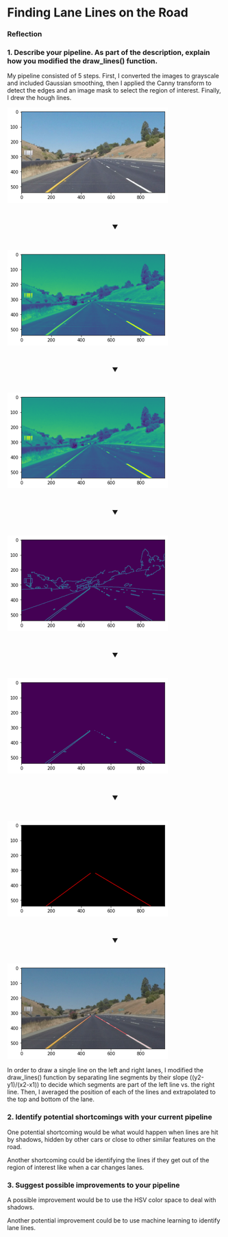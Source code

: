 # **Finding Lane Lines on the Road** 

### Reflection

### 1. Describe your pipeline. As part of the description, explain how you modified the draw_lines() function.

My pipeline consisted of 5 steps. First, I converted the images to grayscale and included Gaussian smoothing, then I applied the Canny transform to detect the edges and an image mask to select the region of interest. Finally, I drew the hough lines.

<p align="center">
<div>

![Step 0](./steps/step0.png)

</div>

</p>
<br>
<p align="center">
▼
</p>
<br>
<p align="center">

![Step 1](./steps/step1.png)

</p>
<br>
<p align="center">
▼
</p>
<br>
<p align="center">

![Step 2](./steps/step2.png)

</p>
<br>
<p align="center">
▼
</p>
<br>
<p align="center">

![Step 3](./steps/step3.png)

</p>
<br>
<p align="center">
▼
</p>
<br>
<p align="center">

![Step 4](./steps/step4.png)

</p>
<br>
<p align="center">
▼
</p>
<br>
<p align="center">

![Step 5](./steps/step5.png)

</p>
<br>
<p align="center">
▼
</p>
<br>
<p align="center">

![Final image](./steps/step6.png)

</p>

In order to draw a single line on the left and right lanes, I modified the draw_lines() function by separating line segments by their slope ((y2-y1)/(x2-x1)) to decide which segments are part of the left line vs. the right line. Then, I averaged the position of each of the lines and extrapolated to the top and bottom of the lane.


### 2. Identify potential shortcomings with your current pipeline


One potential shortcoming would be what would happen when lines are hit by shadows, hidden by other cars or close to other similar features on the road. 

Another shortcoming could be identifying the lines if they get out of the region of interest like when a car changes lanes.


### 3. Suggest possible improvements to your pipeline

A possible improvement would be to use the HSV color space to deal with shadows.

Another potential improvement could be to use machine learning to identify lane lines.
